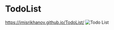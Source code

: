 # TodoList
https://jmisrikhanov.github.io/TodoList/
![Todo List](https://user-images.githubusercontent.com/81573185/140061570-d6ef60f8-0538-4d29-a2ee-8db8440feaa2.gif)

